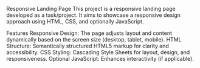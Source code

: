 Responsive Landing Page
This project is a responsive landing page developed as a task/project. It aims to showcase a responsive design approach using HTML, CSS, and optionally JavaScript.

Features
Responsive Design: The page adjusts layout and content dynamically based on the screen size (desktop, tablet, mobile).
HTML Structure: Semantically structured HTML5 markup for clarity and accessibility.
CSS Styling: Cascading Style Sheets for layout, design, and responsiveness.
Optional JavaScript: Enhances interactivity (if applicable).

